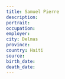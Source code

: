 ```yaml
---
title: Samuel Pierre
description: 
portrait: 
occupation: 
employer: 
city: Delmas
province: 
country: Haiti
source: 
birth_date: 
death_date: 
---
```


